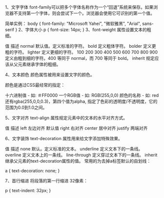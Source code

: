 1、文字字体
font-family可以把多个字体名称作为一个“回退”系统来保存。如果浏览器不支持第一个字体，则会尝试下一个。浏览器会使用它可识别的第一个值。
 
简单实例：
body {
  font-family: "Microsoft Yahei", "微软雅黑", "Arial", sans-serif
}
2、字体大小
p {
  font-size: 14px;
}
3、font-weight 属性设置文本的粗细。

值	        描述
normal	    默认值。定义标准的字符。
bold	    定义粗体字符。
bolder	    定义更粗的字符。
lighter	    定义更细的字符。
100
200
300
400
500
600
700
800
900      定义由粗到细的字符。400 等同于 normal，而 700 等同于 bold。
inherit	规定应该从父元素继承字体的粗细。

4、文本颜色
颜色属性被用来设置文字的颜色。

颜色是通过CSS最经常的指定：

十六进制值 - 如: ＃FF0000
一个RGB值 - 如: RGB(255,0,0)
颜色的名称 - 如:  red
还有rgba(255,0,0,0.3)，第四个值为alpha, 指定了色彩的透明度/不透明度，它的范围为0.0到1.0之间。

5、文字对齐
text-align 属性规定元素中的文本的水平对齐方式。

值	描述
left	左边对齐 默认值
right	右对齐
center	居中对齐
justify	两端对齐

6、文字装饰
text-decoration 属性用来给文字添加特殊效果。

值	描述
none	默认。定义标准的文本。
underline	定义文本下的一条线。
overline	定义文本上的一条线。
line-through	定义穿过文本下的一条线。
inherit	继承父元素的text-decoration属性的值。
常用的为去掉a标签默认的自划线：

a {
  text-decoration: none;
}

7、首行缩进
将段落的第一行缩进 32像素：

p {
  text-indent: 32px;
}